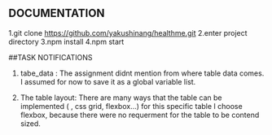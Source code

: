 ## DOCUMENTATION
1.git clone https://github.com/yakushinang/healthme.git
2.enter project directory
3.npm install
4.npm start



##TASK NOTIFICATIONS
1. tabe_data : The assignment didnt mention from where table data comes. I assumed for now to save it as a global variable list.

2. The table layout: There are many ways that the table can be implemented ( <table> , css grid, flexbox...) for this specific table I choose flexbox, because there were no requerment for the table to be contend sized.
